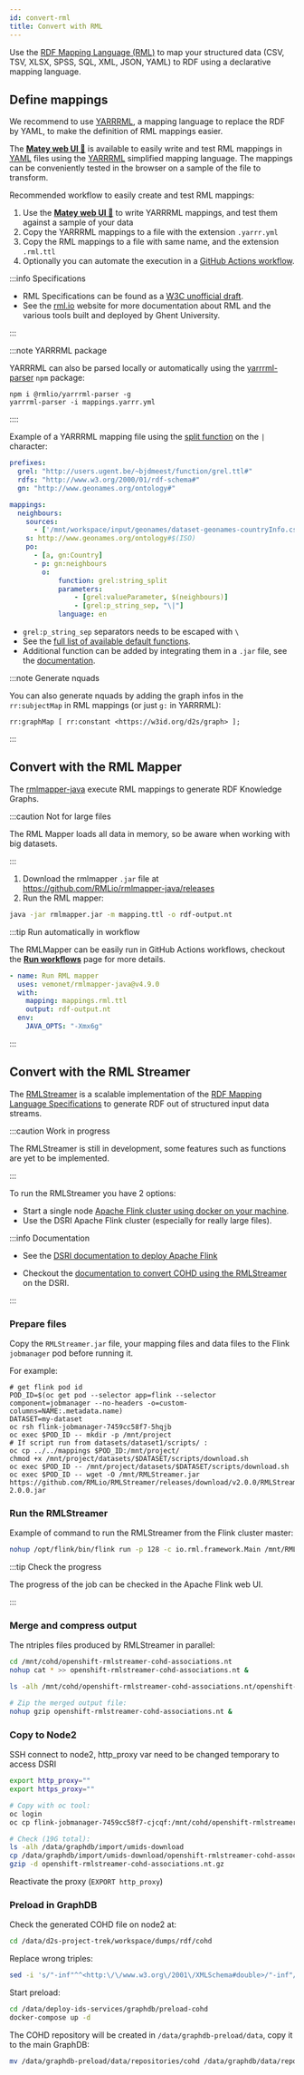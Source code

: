 ```yaml
---
id: convert-rml
title: Convert with RML
---
```


Use the [RDF Mapping Language (RML)](https://rml.io/) to map your structured data (CSV, TSV, XLSX, SPSS, SQL, XML, JSON, YAML) to RDF using a declarative mapping language. 

## Define mappings

We recommend to use [YARRRML](https://rml.io/yarrrml/), a mapping language to replace the RDF by YAML, to make the definition of RML mappings easier.

The **[Matey web UI 🦜](https://rml.io/yarrrml/matey/#edit)** is available to easily write and test RML mappings in [YAML](https://yaml.org/) files using the [YARRRML](https://rml.io/yarrrml/) simplified mapping language. The mappings can be conveniently tested in the browser on a sample of the file to transform.

Recommended workflow to easily create and test RML mappings:

1. Use the **[Matey web UI 🦜](https://rml.io/yarrrml/matey/#edit)** to write YARRRML mappings, and test them against a sample of your data
2. Copy the YARRRML mappings to a file with the extension `.yarrr.yml`
3. Copy the RML mappings to a file with same name, and the extension `.rml.ttl`
4. Optionally you can automate the execution in a [GitHub Actions workflow](/docs/workflow-github).

:::info Specifications

* RML Specifications can be found as a [W3C unofficial draft](https://rml.io/specs/rml/).
* See the [rml.io](https://rml.io/) website for more documentation about RML and the various tools built and deployed by Ghent University.

:::

:::note YARRRML package

YARRRML can also be parsed locally or automatically using the [yarrrml-parser](https://github.com/RMLio/yarrrml-parser) `npm` package:

```shell
npm i @rmlio/yarrrml-parser -g
yarrrml-parser -i mappings.yarrr.yml
```

::::

Example  of a YARRRML mapping file using the [split function](https://rml.io/docs/rmlmapper/default-functions/#split) on the `|` character:

```yaml
prefixes:
  grel: "http://users.ugent.be/~bjdmeest/function/grel.ttl#"
  rdfs: "http://www.w3.org/2000/01/rdf-schema#"
  gn: "http://www.geonames.org/ontology#"

mappings:
  neighbours:
    sources:
      - ['/mnt/workspace/input/geonames/dataset-geonames-countryInfo.csv~csv']
    s: http://www.geonames.org/ontology#$(ISO)
    po:
      - [a, gn:Country]
      - p: gn:neighbours
        o:
            function: grel:string_split
            parameters:
                - [grel:valueParameter, $(neighbours)]
                - [grel:p_string_sep, "\|"]
            language: en
```

* `grel:p_string_sep` separators needs to be escaped with `\`
* See the [full list of available default functions](https://rml.io/docs/rmlmapper/default-functions/).
* Additional function can be added by integrating them in a `.jar` file, see the [documentation](https://github.com/RMLio/rmlmapper-java#including-functions).

:::note Generate nquads

You can also generate nquads by adding the graph infos in the `rr:subjectMap` in RML mappings (or just `g:` in YARRRML):

```turtle
rr:graphMap [ rr:constant <https://w3id.org/d2s/graph> ];
```

:::

## Convert with the RML Mapper

The [rmlmapper-java](https://github.com/RMLio/rmlmapper-java/) execute RML mappings to generate RDF Knowledge Graphs.

:::caution Not for large files

The RML Mapper loads all data in memory, so be aware when working with big datasets. 

:::

1. Download the rmlmapper `.jar` file at https://github.com/RMLio/rmlmapper-java/releases
2. Run the RML mapper:

```bash
java -jar rmlmapper.jar -m mapping.ttl -o rdf-output.nt
```

:::tip Run automatically in workflow

The RMLMapper can be easily run in GitHub Actions workflows, checkout the **[Run workflows](/docs/workflow-github)** page for more details.

```yaml
- name: Run RML mapper
  uses: vemonet/rmlmapper-java@v4.9.0
  with:
    mapping: mappings.rml.ttl
    output: rdf-output.nt
  env:
    JAVA_OPTS: "-Xmx6g"
```

:::

## Convert with the RML Streamer

The [RMLStreamer](https://github.com/RMLio/RMLStreamer/) is a scalable implementation of the [RDF Mapping Language Specifications](https://rml.io/specs/rml/) to generate RDF out of structured input data streams.

:::caution Work in progress 

The RMLStreamer is still in development, some features such as functions are yet to be implemented.

:::

To run the RMLStreamer you have 2 options:

* Start a single node [Apache Flink cluster using docker on your machine](https://github.com/RMLio/RMLStreamer/blob/development/docker/README.md). 
* Use the DSRI Apache Flink cluster (especially for really large files).

:::info Documentation

* See the [DSRI documentation to deploy Apache Flink](https://maastrichtu-ids.github.io/dsri-documentation/docs/deploy-services#apache-flink)

* Checkout the [documentation to convert COHD using the RMLStreamer](https://github.com/MaastrichtU-IDS/d2s-project-template/tree/master/datasets/cohd) on the DSRI.

:::

### Prepare files

Copy the `RMLStreamer.jar` file, your mapping files and data files to the Flink `jobmanager` pod before running it. 

For example:

```shell
# get flink pod id
POD_ID=$(oc get pod --selector app=flink --selector component=jobmanager --no-headers -o=custom-columns=NAME:.metadata.name)
DATASET=my-dataset
oc rsh flink-jobmanager-7459cc58f7-5hqjb
oc exec $POD_ID -- mkdir -p /mnt/project
# If script run from datasets/dataset1/scripts/ :
oc cp ../../mappings $POD_ID:/mnt/project/
chmod +x /mnt/project/datasets/$DATASET/scripts/download.sh
oc exec $POD_ID -- /mnt/project/datasets/$DATASET/scripts/download.sh
oc exec $POD_ID -- wget -O /mnt/RMLStreamer.jar https://github.com/RMLio/RMLStreamer/releases/download/v2.0.0/RMLStreamer-2.0.0.jar
```

### Run the RMLStreamer

Example of command to run the RMLStreamer from the Flink cluster master:

```bash
nohup /opt/flink/bin/flink run -p 128 -c io.rml.framework.Main /mnt/RMLStreamer.jar toFile -m /mnt/mappings.rml.ttl -o /mnt/rmlstreamer-mappings-output.nt --job-name "RMLStreamer mappings.rml.ttl" &
```

:::tip Check the progress

The progress of the job can be checked in the Apache Flink web UI.

:::

### Merge and compress output

The ntriples files produced by RMLStreamer in parallel:

```bash
cd /mnt/cohd/openshift-rmlstreamer-cohd-associations.nt
nohup cat * >> openshift-rmlstreamer-cohd-associations.nt &

ls -alh /mnt/cohd/openshift-rmlstreamer-cohd-associations.nt/openshift-rmlstreamer-cohd-associations.nt

# Zip the merged output file:
nohup gzip openshift-rmlstreamer-cohd-associations.nt &
```

### Copy to Node2

SSH connect to node2, http_proxy var need to be changed temporary to access DSRI

```bash
export http_proxy=""
export https_proxy=""

# Copy with oc tool:
oc login
oc cp flink-jobmanager-7459cc58f7-cjcqf:/mnt/cohd/openshift-rmlstreamer-cohd-associations.nt/openshift-rmlstreamer-cohd-associations.nt.gz /data/graphdb/import/umids-download &!

# Check (19G total):
ls -alh /data/graphdb/import/umids-download
cp /data/graphdb/import/umids-download/openshift-rmlstreamer-cohd-associations.nt.gz /data/d2s-project-trek/workspace/dumps/rdf/cohd/
gzip -d openshift-rmlstreamer-cohd-associations.nt.gz
```

Reactivate the proxy (`EXPORT http_proxy`)

### Preload in GraphDB

Check the generated COHD file on node2 at:

```bash
cd /data/d2s-project-trek/workspace/dumps/rdf/cohd
```

Replace wrong triples:

```bash
sed -i 's/"-inf"^^<http:\/\/www.w3.org\/2001\/XMLSchema#double>/"-inf"/g' openshift-rmlstreamer-cohd-associations.nt
```

Start preload:

```bash
cd /data/deploy-ids-services/graphdb/preload-cohd
docker-compose up -d
```

The COHD repository will be created in `/data/graphdb-preload/data`, copy it to the main GraphDB:

```bash
mv /data/graphdb-preload/data/repositories/cohd /data/graphdb/data/repositories
```

